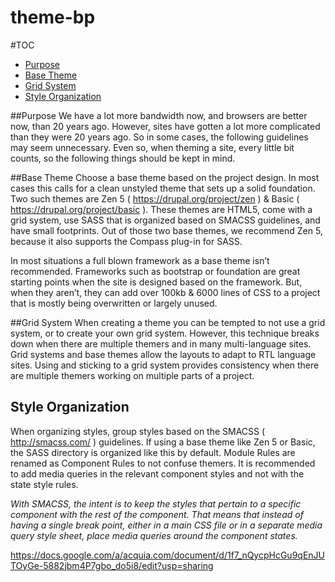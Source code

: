 theme-bp
========

#TOC
- [Purpose](http://github.com/torq/theme-bp#purpose)
- [Base Theme](http://github.com/torq/theme-bp#base-theme)
- [Grid System](http://github.com/torq/theme-bp#grid-system)
- [Style Organization](http://github.com/torq/theme-bp#style-organization)

##Purpose
We have a lot more bandwidth now, and browsers are better now, than 20 years ago. However, sites have gotten a lot more complicated than they were 20 years ago. So in some cases, the following guidelines may seem unnecessary. Even so, when theming a site, every little bit counts, so the following things should be kept in mind.

##Base Theme
Choose a base theme based on the project design. In most cases this calls for a clean unstyled theme that sets up a solid foundation. Two such themes are Zen 5 ( https://drupal.org/project/zen ) & Basic ( https://drupal.org/project/basic ). These themes are HTML5, come with a grid system, use SASS that is organized based on SMACSS guidelines, and have small footprints. Out of those two base themes, we recommend Zen 5, because it also supports the Compass plug-in for SASS.

In most situations a full blown framework as a base theme isn’t recommended. Frameworks such as bootstrap or foundation are great starting points when the site is designed based on the framework. But, when they aren’t, they can add over 100kb & 6000 lines of CSS to a project that is mostly being overwritten or largely unused.

##Grid System
When creating a theme you can be tempted to not use a grid system, or to create your own grid system. However, this technique breaks down when there are multiple themers and in many multi-language sites. Grid systems and base themes allow the layouts to adapt to RTL language sites. Using and sticking to a grid system provides consistency when there are multiple themers working on multiple parts of a project.

## Style Organization
When organizing styles, group styles based on the SMACSS ( http://smacss.com/ ) guidelines. If using a base theme like Zen 5 or Basic, the SASS directory is organized like this by default. Module Rules are renamed as Component Rules to not confuse themers. It is recommended to add media queries in the relevant component styles and not with the state style rules.

*With SMACSS, the intent is to keep the styles that pertain to a specific component with the rest of the component. That means that instead of having a single break point, either in a main CSS file or in a separate media query style sheet, place media queries around the component states.*

https://docs.google.com/a/acquia.com/document/d/1f7_nQycpHcGu9qEnJUTOyGe-5882jbm4P7gbo_do5i8/edit?usp=sharing
